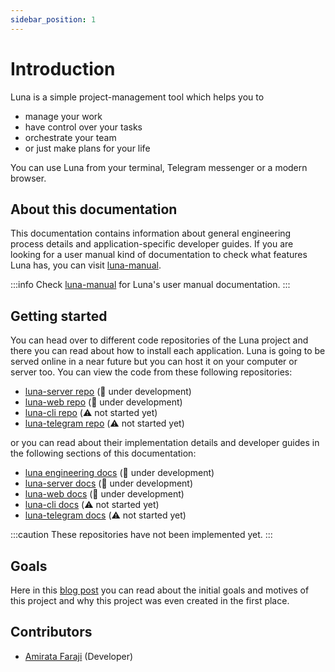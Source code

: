 ```yaml
---
sidebar_position: 1
---
```


# Introduction

Luna is a simple project-management tool which helps you to

- manage your work
- have control over your tasks
- orchestrate your team
- or just make plans for your life

You can use Luna from your terminal, Telegram messenger or a modern browser.

## About this documentation

This documentation contains information about general engineering process details and application-specific developer guides. If you are looking for a user manual kind of documentation to check what features Luna has, you can visit [luna-manual](https://github.com/basliq/luna-manual).

:::info
Check [luna-manual](https://github.com/basliq/luna-manual) for Luna's user manual documentation.
:::

## Getting started

You can head over to different code repositories of the Luna project and there you can read about how to install each application. Luna is going to be served online in a near future but you can host it on your computer or server too. You can view the code from these following repositories:

- [luna-server repo](#getting-started) (🚧 under development)
- [luna-web repo](#getting-started) (🚧 under development)
- [luna-cli repo](#getting-started) (⚠️ not started yet)
- [luna-telegram repo](#getting-started) (⚠️ not started yet)

or you can read about their implementation details and developer guides in the following sections of this documentation:

- [luna engineering docs](project-definition/definition.md) (🚧 under development)
- [luna-server docs](./luna-server/intro.md) (🚧 under development)
- [luna-web docs](./luna-web/intro.md) (🚧 under development)
- [luna-cli docs](#getting-started) (⚠️ not started yet)
- [luna-telegram docs](#getting-started) (⚠️ not started yet)

:::caution
These repositories have not been implemented yet.
:::

## Goals

Here in this [blog post](../blog/why-luna-was-created) you can read about the initial goals and motives of this project and why this project was even created in the first place.

## Contributors

- [Amirata Faraji](https://github.com/atareversei) (Developer)
